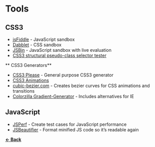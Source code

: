 Tools
=====

CSS3
----

- [jsFiddle](http://jsfiddle.net/) - JavaScript sandbox
- [Dabblet](http://dabblet.com/) - CSS sandbox
- [JSBin](http://jsbin.com/#javascript,html) - JavaScript sandbox with live evaluation
- [CSS3 structural pseudo-class selector tester](http://lea.verou.me/demos/nth.html)



** CSS3 Generators**

- [CSS3 Please](http://css3please.com/) - General purpose CSS3 generator
- [CSS3 Animations](http://westciv.com/tools/animations/)
- [cubic-bezier.com](http://cubic-bezier.com/) - Creates bezier curves for CSS animations and transitions
- [Colorzilla Gradient-Generator](http://www.colorzilla.com/gradient-editor/) - Includes alternatives for IE



JavaScript
----------

- [JSPerf](http://jsperf.com/) - Create test cases for JavaScript performance
- [JSBeautifier](http://jsbeautifier.org/) - Format minified JS code so it’s readable again

**[← Back](https://github.com/SirPepe/HTML5Resources/blob/master/README.md)**